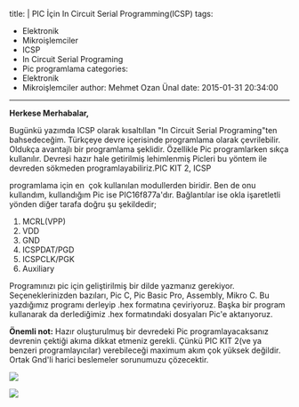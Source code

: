 title: |
  PIC İçin In Circuit Serial Programming(ICSP)
tags:
  - Elektronik
  - Mikroişlemciler
  - ICSP
  - In Circuit Serial Programing
  - Pic programlama
categories:
  - Elektronik
  - Mikroişlemciler
author: Mehmet Ozan Ünal
date: 2015-01-31 20:34:00
---
**Herkese Merhabalar,**

Bugünkü yazımda ICSP olarak kısaltıllan "In Circuit Serial Programing"ten bahsedeceğim. Türkçeye devre içerisinde programlama olarak çevrilebilir. Oldukça avantajlı bir programlama şeklidir. Özellikle Pic programlarken sıkça kullanılır. Devresi hazır hale getirilmiş lehimlenmiş Picleri bu yöntem ile devreden sökmeden programlayabiliriz.PIC KIT 2, ICSP
<!-- more -->programlama için en  çok kullanılan modullerden biridir. Ben de onu kullandım, kullandığım Pic ise PIC16f877a'dır. Bağlantılar ise okla işaretletli yönden diğer tarafa doğru şu şekildedir;  

1.  MCRL(VPP)
2.  VDD
3.  GND
4.  ICSPDAT/PGD
5.  ICSPCLK/PGK
6.  Auxiliary

Programınızı pic için geliştirilmiş bir dilde yazmanız gerekiyor. Seçeneklerinizden bazıları, Pic C, Pic Basic Pro, Assembly, Mikro C. Bu yazdığımız programı derleyip .hex formatına çeviriyoruz. Başka bir program kullanarak da derlediğimiz .hex formatındaki dosyaları Pic'e aktarıyoruz.

**Önemli not:** Hazır oluşturulmuş bir devredeki Pic programlayacaksanız devrenin çektiği akıma dikkat etmeniz gerekli. Çünkü PIC KIT 2(ve ya benzeri programlayıcılar) verebileceği maximum akım çok yüksek değildir. Ortak Gnd'li harici beslemeler sorunumuzu çözecektir.  

[![](https://4.bp.blogspot.com/-FmqLU_RH8kY/VM0OHwE9FcI/AAAAAAAAHFA/OqDQcrAnHN4/s1600/IMG_20150131_143722.jpg)](https://4.bp.blogspot.com/-FmqLU_RH8kY/VM0OHwE9FcI/AAAAAAAAHFA/OqDQcrAnHN4/s1600/IMG_20150131_143722.jpg)

[![](https://4.bp.blogspot.com/-Lr_LSh2gtJE/VM0OH-cx7RI/AAAAAAAAHFA/oSeESXYR2oQ/s1600/IMG_20150131_143751.jpg)](https://4.bp.blogspot.com/-Lr_LSh2gtJE/VM0OH-cx7RI/AAAAAAAAHFA/oSeESXYR2oQ/s1600/IMG_20150131_143751.jpg)